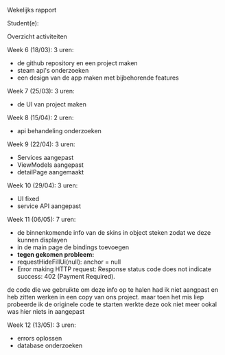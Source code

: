 Wekelijks rapport

Student(e):                                                       

Overzicht activiteiten

Week 6 (18/03): 3 uren:
- de github repository en een project maken
- steam api's onderzoeken
- een design van de app maken met bijbehorende features


Week 7 (25/03): 3 uren:
- de UI van project maken
  


Week 8 (15/04): 2 uren:
- api behandeling onderzoeken


Week 9 (22/04): 3 uren:
- Services aangepast
- ViewModels aangepast
- detailPage aangemaakt


Week 10 (29/04): 3 uren:
- UI fixed
- service API aangepast


Week 11 (06/05): 7 uren:
- de binnenkomende info van de skins in object steken zodat we deze kunnen displayen
- in de main page de bindings toevoegen
- **tegen gekomen probleem:**
- requestHideFillUi(null): anchor = null
- Error making HTTP request: Response status code does not indicate success: 402 (Payment Required).

de code die we gebruikte om deze info op te halen had ik niet aangpast en heb zitten werken in een copy van ons project.
maar toen het mis liep probeerde ik de originele code te starten werkte deze ook niet meer ookal was hier niets in aangepast



Week 12 (13/05): 3 uren:
- errors oplossen
- database onderzoeken
